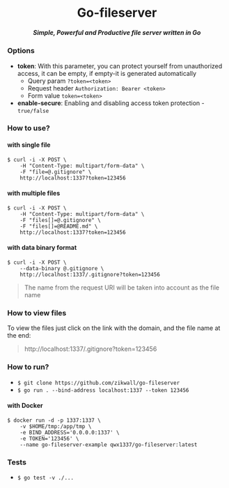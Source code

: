 <div align="center">
  <h1>Go-fileserver</h1>
  <h5>Simple, Powerful and Productive file server written in Go</h5>
</div>

### Options

- __token__: With this parameter, you can protect yourself from unauthorized access, it can be empty, if empty-it is generated automatically
  - Query param `?token=<token>`
  - Request header `Authorization: Bearer <token>`
  - Form value `token=<token>`
- __enable-secure__: Enabling and disabling access token protection - `true/false`

### How to use?

#### with single file

```shell
$ curl -i -X POST \
    -H "Content-Type: multipart/form-data" \
    -F "file=@.gitignore" \
    http://localhost:1337?token=123456
```

#### with multiple files

```shell
$ curl -i -X POST \
    -H "Content-Type: multipart/form-data" \
    -F "files[]=@.gitignore" \
    -F "files[]=@README.md" \
    http://localhost:1337?token=123456
```

#### with data binary format

```shell
$ curl -i -X POST \
    --data-binary @.gitignore \
    http://localhost:1337/.gitignore?token=123456
```
> The name from the request URI will be taken into account as the file name

### How to view files

To view the files just click on the link with the domain, and the file name at the end: 

> http://localhost:1337/.gitignore?token=123456

### How to run?

- `$ git clone https://github.com/zikwall/go-fileserver`
- `$ go run . --bind-address localhost:1337 --token 123456`

#### with Docker

```shell
$ docker run -d -p 1337:1337 \
    -v $HOME/tmp:/app/tmp \
    -e BIND_ADDRESS='0.0.0.0:1337' \
    -e TOKEN='123456' \
    --name go-fileserver-example qwx1337/go-fileserver:latest
```

### Tests

- `$ go test -v ./...`